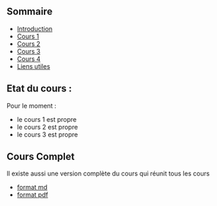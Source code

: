 ## Sommaire
- [Introduction](00_intro.md)
- [Cours 1](01_cours1.md)
- [Cours 2](02_cours2.md)
- [Cours 3](03_cours3.md)
- [Cours 4](04_cours4.md)
- [Liens utiles](98_liens.md)

## Etat du cours :
Pour le moment :
- le cours 1 est propre
- le cours 2 est propre
- le cours 3 est propre

## Cours Complet
Il existe aussi une version complète du cours qui réunit tous les cours
- [format md](cours.md)
- [format pdf](cours.pdf)
